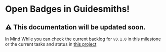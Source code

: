 # Open Badges in Guidesmiths!

## :warning: This documentation will be updated soon. 
In Mind While you can check the current backlog for `v0.1.0` in [this milestone](https://github.com/guidesmiths/gs-open-badges/milestone/1) or the current tasks and status in [this project](https://github.com/guidesmiths/gs-open-badges/projects/1)